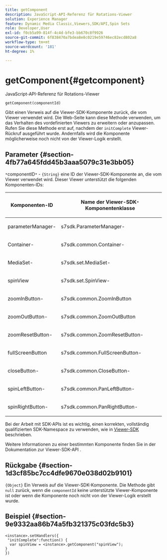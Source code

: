 ```yaml
---
title: getComponent
description: JavaScript-API-Referenz für Rotations-Viewer
solution: Experience Manager
feature: Dynamic Media Classic,Viewers,SDK/API,Spin Sets
role: Developer,User
exl-id: f0cb5a99-814f-4c4d-bfe3-bb670c8f9926
source-git-commit: 6f838470a7bdea8e8c0219e59746ec82ecd802a8
workflow-type: tm+mt
source-wordcount: '181'
ht-degree: 1%

---
```


# getComponent{#getcomponent}

JavaScript-API-Referenz für Rotations-Viewer

`getComponent(componentId)`

Gibt einen Verweis auf die Viewer-SDK-Komponente zurück, die vom Viewer verwendet wird. Die Web-Seite kann diese Methode verwenden, um das Verhalten des vordefinierten Viewers zu erweitern oder anzupassen. Rufen Sie diese Methode erst auf, nachdem der `initComplete` Viewer-Rückruf ausgeführt wurde. Andernfalls wird die Komponente möglicherweise noch nicht von der Viewer-Logik erstellt.

## Parameter {#section-4fb77a645fdd45b3aaa5079c31e3bb05}

`*`componentID`*` - `{String}` eine ID der Viewer-SDK-Komponente an, die vom Viewer verwendet wird. Dieser Viewer unterstützt die folgenden Komponenten-IDs:

<table id="table_7B5DD9303EF44ADD847B13FFEAD135D9"> 
 <thead> 
  <tr> 
   <th colname="col1" class="entry"> <p>Komponenten-ID </p> </th> 
   <th colname="col2" class="entry"> <p>Name der Viewer-SDK-Komponentenklasse </p> </th> 
  </tr> 
 </thead>
 <tbody> 
  <tr> 
   <td colname="col1"> <p> <span class="codeph"> parameterManager-</span> </p> </td> 
   <td colname="col2"> <p> <span class="codeph"> s7sdk.ParameterManager-</span> </p> </td> 
  </tr> 
  <tr> 
   <td colname="col1"> <p> <span class="codeph"> Container-</span> </p> </td> 
   <td colname="col2"> <p> <span class="codeph"> s7sdk.common.Container-</span> </p> </td> 
  </tr> 
  <tr> 
   <td colname="col1"> <p> MediaSet-<span class="codeph"> </span> </p> </td> 
   <td colname="col2"> <p> <span class="codeph"> s7sdk.set.MediaSet-</span> </p> </td> 
  </tr> 
  <tr> 
   <td colname="col1"> <p> <span class="codeph"> spinView </span> </p> </td> 
   <td colname="col2"> <p> <span class="codeph"> s7sdk.set.SpinView-</span> </p> </td> 
  </tr> 
  <tr> 
   <td colname="col1"> <p> <span class="codeph"> zoomInButton-</span> </p> </td> 
   <td colname="col2"> <p> <span class="codeph"> s7sdk.common.ZoomInButton </span> </p> </td> 
  </tr> 
  <tr> 
   <td colname="col1"> <p> <span class="codeph"> zoomOutButton-</span> </p> </td> 
   <td colname="col2"> <p> <span class="codeph"> s7sdk.common.ZoomOutButton </span> </p> </td> 
  </tr> 
  <tr> 
   <td colname="col1"> <p> <span class="codeph"> zoomResetButton-</span> </p> </td> 
   <td colname="col2"> <p> <span class="codeph"> s7sdk.common.ZoomResetButton-</span> </p> </td> 
  </tr> 
  <tr> 
   <td colname="col1"> <p> <span class="codeph"> fullScreenButton </span> </p> </td> 
   <td colname="col2"> <p> <span class="codeph"> s7sdk.common.FullScreenButton-</span> </p> </td> 
  </tr> 
  <tr> 
   <td colname="col1"> <p> <span class="codeph"> closeButton-</span> </p> </td> 
   <td colname="col2"> <p> <span class="codeph"> s7sdk.common.CloseButton-</span> </p> </td> 
  </tr> 
  <tr> 
   <td colname="col1"> <p> <span class="codeph"> spinLeftButton-</span> </p> </td> 
   <td colname="col2"> <p> <span class="codeph"> s7sdk.common.PanLeftButton-</span> </p> </td> 
  </tr> 
  <tr> 
   <td colname="col1"> <p> <span class="codeph"> spinRightButton-</span> </p> </td> 
   <td colname="col2"> <p> <span class="codeph"> s7sdk.common.PanRightButton-</span> </p> </td> 
  </tr> 
 </tbody> 
</table>

Bei der Arbeit mit SDK-APIs ist es wichtig, einen korrekten, vollständig qualifizierten SDK-Namespace zu verwenden, wie in [Viewer-SDK](../../../c-html5-s7-aem-asset-viewers/c-html5-spin-viewer-about/c-html5-spin-viewer-namespace.md#concept-fa293878c9ff4758ae888415c70fbeef) beschrieben.

Weitere Informationen zu einer bestimmten Komponente finden Sie in der Dokumentation zur Viewer-SDK-API .

## Rückgabe {#section-1d3cf85bc7cc4dfe9670e038d02b9101}

`{Object}` Ein Verweis auf die Viewer-SDK-Komponente. Die Methode gibt `null` zurück, wenn die `componentId` keine unterstützte Viewer-Komponente ist oder wenn die Komponente noch nicht von der Viewer-Logik erstellt wurde.

## Beispiel {#section-9e9332aa86b74a5fb321375c03fdc5b3}

```
<instance>.setHandlers({ 
 "initComplete":function() { 
  var spinView = <instance>.getComponent("spinView"); 
} 
})
```
